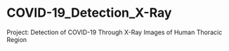 # COVID-19_Detection_X-Ray
Project: Detection of COVID-19 Through X-Ray Images of Human Thoracic Region
